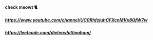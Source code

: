 #### check meowt 🐈
##### https://www.youtube.com/channel/UC0RhfzIuhCFXcnMVx8QfW7w
##### https://leetcode.com/dieterwhittingham/
